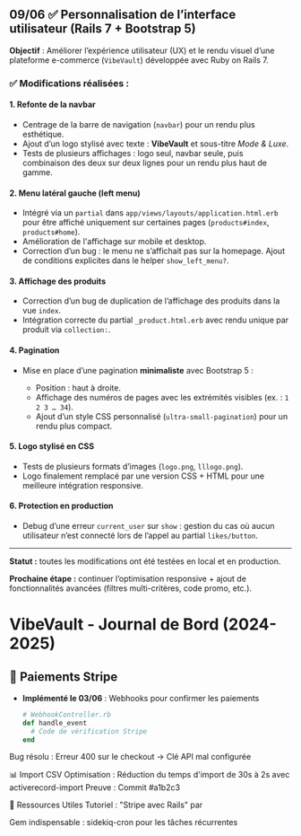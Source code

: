 ## 09/06 ✅ Personnalisation de l’interface utilisateur (Rails 7 + Bootstrap 5)

**Objectif** : Améliorer l’expérience utilisateur (UX) et le rendu visuel d’une plateforme e-commerce (`VibeVault`) développée avec Ruby on Rails 7.

### ✅ Modifications réalisées :

#### 1. Refonte de la navbar

* Centrage de la barre de navigation (`navbar`) pour un rendu plus esthétique.
* Ajout d’un logo stylisé avec texte : **VibeVault** et sous-titre *Mode & Luxe*.
* Tests de plusieurs affichages : logo seul, navbar seule, puis combinaison des deux sur deux lignes pour un rendu plus haut de gamme.

#### 2. Menu latéral gauche (left menu)

* Intégré via un `partial` dans `app/views/layouts/application.html.erb` pour être affiché uniquement sur certaines pages (`products#index`, `products#home`).
* Amélioration de l'affichage sur mobile et desktop.
* Correction d’un bug : le menu ne s’affichait pas sur la homepage. Ajout de conditions explicites dans le helper `show_left_menu?`.

#### 3. Affichage des produits

* Correction d’un bug de duplication de l’affichage des produits dans la vue `index`.
* Intégration correcte du partial `_product.html.erb` avec rendu unique par produit via `collection:`.

#### 4. Pagination

* Mise en place d’une pagination **minimaliste** avec Bootstrap 5 :

  * Position : haut à droite.
  * Affichage des numéros de pages avec les extrémités visibles (ex. : `1 2 3 … 34`).
  * Ajout d’un style CSS personnalisé (`ultra-small-pagination`) pour un rendu plus compact.

#### 5. Logo stylisé en CSS

* Tests de plusieurs formats d’images (`logo.png`, `lllogo.png`).
* Logo finalement remplacé par une version CSS + HTML pour une meilleure intégration responsive.

#### 6. Protection en production

* Debug d’une erreur `current_user` sur `show` : gestion du cas où aucun utilisateur n’est connecté lors de l’appel au partial `likes/button`.

---

**Statut :** toutes les modifications ont été testées en local et en production.

**Prochaine étape :** continuer l’optimisation responsive + ajout de fonctionnalités avancées (filtres multi-critères, code promo, etc.).


# VibeVault - Journal de Bord (2024-2025)

## 🛒 Paiements Stripe
- **Implémenté le 03/06** : Webhooks pour confirmer les paiements  
  ```ruby
  # WebhookController.rb
  def handle_event
    # Code de vérification Stripe
  end
Bug résolu : Erreur 400 sur le checkout → Clé API mal configurée

📊 Import CSV
Optimisation : Réduction du temps d'import de 30s à 2s avec activerecord-import
Preuve : Commit #a1b2c3

🔗 Ressources Utiles
Tutoriel : "Stripe avec Rails" par 

Gem indispensable : sidekiq-cron pour les tâches récurrentes

